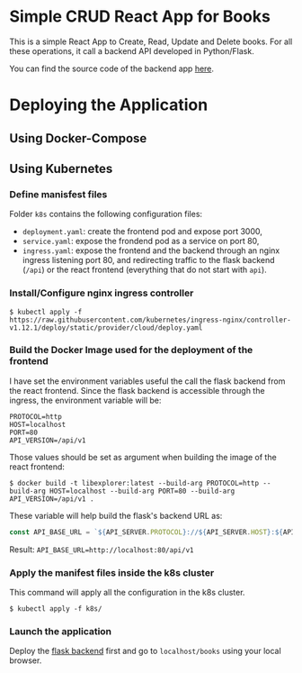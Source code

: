 # Simple CRUD React App for Books 

This is a simple React App to Create, Read, Update and Delete books. For all these operations, it call a backend API developed in Python/Flask. 

You can find the source code of the backend app [here](https://github.com/carmel-wenga/python-flask-crud-api-for-book-library).

# Deploying the Application 

## Using Docker-Compose

## Using Kubernetes

### Define manisfest files
Folder ```k8s``` contains the following configuration files:
* ```deployment.yaml```: create the frontend pod and expose port 3000,
* ```service.yaml```: expose the frondend pod as a service on port 80,
* ```ingress.yaml```: expose the frontend and the backend through an nginx ingress listening port 80, and redirecting traffic to the flask backend (```/api```) or the react frontend (everything that do not start with ```api```).

### Install/Configure nginx ingress controller
```commandline
$ kubectl apply -f https://raw.githubusercontent.com/kubernetes/ingress-nginx/controller-v1.12.1/deploy/static/provider/cloud/deploy.yaml
```

### Build the Docker Image used for the deployment of the frontend
I have set the environment variables useful the call the flask backend from the react frontend. Since the flask backend is accessible through the ingress, the environment variable will be:

```commandline
PROTOCOL=http 
HOST=localhost 
PORT=80
API_VERSION=/api/v1
```

Those values should be set as argument when building the image of the react frontend:

```commandline
$ docker build -t libexplorer:latest --build-arg PROTOCOL=http --build-arg HOST=localhost --build-arg PORT=80 --build-arg API_VERSION=/api/v1 .
```

These variable will help build the flask's backend URL as:
```javascript
const API_BASE_URL = `${API_SERVER.PROTOCOL}://${API_SERVER.HOST}:${API_SERVER.PORT}${API_SERVER.API_VERSION}`;
```

Result: ```API_BASE_URL=http://localhost:80/api/v1```

### Apply the manifest files inside the k8s cluster
This command will apply all the configuration in the k8s cluster.

```commandline
$ kubectl apply -f k8s/
```

### Launch the application
Deploy the [flask backend](https://github.com/carmel-wenga/python-flask-crud-api-for-book-library) first and go to ```localhost/books``` using your local browser.


